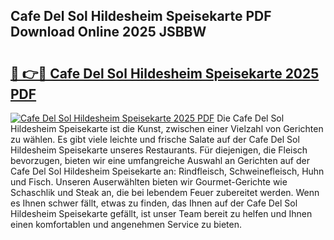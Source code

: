 ## Cafe Del Sol Hildesheim Speisekarte PDF Download Online 2025 JSBBW

# <h2><a href="http://gc6phd.nevu.top/?p=Cafe+Del+Sol+Hildesheim+Speisekarte">🔗 👉🔴 Cafe Del Sol Hildesheim Speisekarte 2025 PDF</a></h2>

[![Cafe Del Sol Hildesheim Speisekarte 2025 PDF](https://i.imgur.com/dBaPXMq.png)](http://gc6phd.nevu.top/?p=Cafe+Del+Sol+Hildesheim+Speisekarte)
Die Cafe Del Sol Hildesheim Speisekarte ist die Kunst, zwischen einer Vielzahl von Gerichten zu wählen. Es gibt viele leichte und frische Salate auf der Cafe Del Sol Hildesheim Speisekarte unseres Restaurants. Für diejenigen, die Fleisch bevorzugen, bieten wir eine umfangreiche Auswahl an Gerichten auf der Cafe Del Sol Hildesheim Speisekarte an: Rindfleisch, Schweinefleisch, Huhn und Fisch. Unseren Auserwählten bieten wir Gourmet-Gerichte wie Schaschlik und Steak an, die bei lebendem Feuer zubereitet werden. Wenn es Ihnen schwer fällt, etwas zu finden, das Ihnen auf der Cafe Del Sol Hildesheim Speisekarte gefällt, ist unser Team bereit zu helfen und Ihnen einen komfortablen und angenehmen Service zu bieten.
